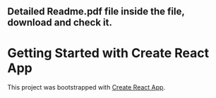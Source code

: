 ## Detailed Readme.pdf file inside the file, download and check it.

# Getting Started with Create React App

This project was bootstrapped with [Create React App](https://github.com/facebook/create-react-app).




